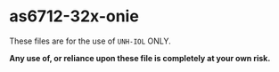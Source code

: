 # as6712-32x-onie

These files are for the use of `UNH-IOL` ONLY.

**Any use of, or reliance upon these file is completely at your own risk.**
